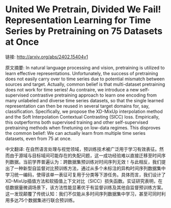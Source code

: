 # United We Pretrain, Divided We Fail! Representation Learning for Time Series by Pretraining on 75 Datasets at Once

链接: http://arxiv.org/abs/2402.15404v1

原文摘要:
In natural language processing and vision, pretraining is utilized to learn
effective representations. Unfortunately, the success of pretraining does not
easily carry over to time series due to potential mismatch between sources and
target. Actually, common belief is that multi-dataset pretraining does not work
for time series! Au contraire, we introduce a new self-supervised contrastive
pretraining approach to learn one encoding from many unlabeled and diverse time
series datasets, so that the single learned representation can then be reused
in several target domains for, say, classification. Specifically, we propose
the XD-MixUp interpolation method and the Soft Interpolation Contextual
Contrasting (SICC) loss. Empirically, this outperforms both supervised training
and other self-supervised pretraining methods when finetuning on low-data
regimes. This disproves the common belief: We can actually learn from multiple
time series datasets, even from 75 at once.

中文翻译:
在自然语言处理与视觉领域，预训练技术被广泛用于学习有效表征。然而由于源域与目标域间可能存在的失配问题，这一成功经验难以直接迁移至时间序列数据。当前学界普遍认为：跨数据集预训练对时间序列无效！与此相反，我们提出了一种新型自监督对比预训练方法，通过从多个未标注的异构时间序列数据集中学习统一编码，使得该单一表征可复用于分类等下游任务。具体而言，我们设计了XD-MixUp插值方法和软插值上下文对比（SICC）损失函数。实证研究表明，在低数据量微调场景下，该方法性能显著优于有监督训练及其他自监督预训练方案。这一发现颠覆了传统认知：我们不仅能从多时间序列数据集中学习，甚至可同时利用多达75个数据集进行联合预训练。
